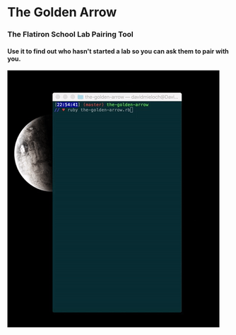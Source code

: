 # The Golden Arrow
### The Flatiron School Lab Pairing Tool

#### Use it to find out who hasn't started a lab so you can ask them to pair with you.

![](https://github.com/drumnation/the-golden-arrow/blob/master/demo.gif)
